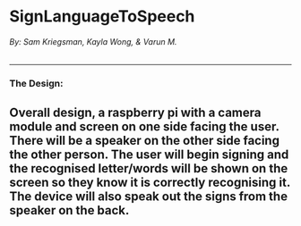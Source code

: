 # SignLanguageToSpeech
###### By: Sam Kriegsman, Kayla Wong, & Varun M.
---

### The Design:

Overall design, a raspberry pi with a camera module and screen on one side facing the user. There will be a speaker on the other side facing the other person. The user will begin signing and the recognised letter/words will be shown on the screen so they know it is correctly recognising it. The device will also speak out the signs from the speaker on the back. 
---
